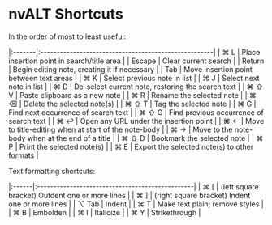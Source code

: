 # nvALT Shortcuts

In the order of most to least useful:

|:-------|:-----------------------------------------------------|
| ⌘ L    | Place insertion point in search/title area           |
| Escape | Clear current search                                 |
| Return | Begin editing note, creating it if necessary         |
| Tab    | Move insertion point between text areas              |
| ⌘ K    | Select previous note in list                         |
| ⌘ J    | Select next note in list                             |
| ⌘ D    | De-select current note, restoring the search text    |
| ⌘ ⇧ V  | Paste clipboard as a new note                        |
| ⌘ R    | Rename the selected note                             |
| ⌘ ⌫    | Delete the selected note(s)                          |
| ⌘ ⇧ T  | Tag the selected note                                |
| ⌘ G    | Find next occurrence of search text                  |
| ⌘ ⇧ G  | Find previous occurrence of search text              |
| ⌘ ↩    | Open any URL under the insertion point               |
| ⌘ ←    | Move to title-editing when at start of the note-body |
| ⌘ →    | Move to the note-body when at the end of a title     |
| ⌘ ⇧ D  | Bookmark the selected note                           |
| ⌘ P    | Print the selected note(s)                           |
| ⌘ E    | Export the selected note(s) to other formats         |


Text formatting shortcuts:

|:------|:------------------------------------------------|
| ⌘ [   | (left square bracket) Outdent one or more lines |
| ⌘ ]   | (right square bracket) Indent one or more lines |
| ⌥ Tab | Indent                                          |
| ⌘ T   | Make text plain; remove styles                  |
| ⌘ B   | Embolden                                        |
| ⌘ I   | Italicize                                       |
| ⌘ Y   | Strikethrough                                   |
